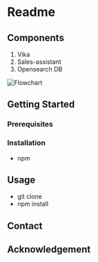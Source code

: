 # Readme



## Components 

1. Vika 
2. Sales-assistant 
3. Opensearch DB 

![Flowchart](https://github.com/KevinTung/sales-assistant/blob/main/assets/Flowchart.jpg)





## Getting Started 

### Prerequisites



### Installation

- npm 





## Usage 

- git clone 
- npm install 



## Contact 



## Acknowledgement



